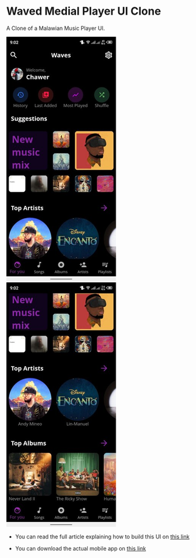 # Waved Medial Player UI Clone

A Clone of a Malawian Music Player UI.

![For You Screen](https://github.com/ChawerKamanga/waves_clone/blob/e7ac78d9c6db2c2b182648043744896673a6ba8c/assets/final.jpg)
![For You Screen scroll down](https://github.com/ChawerKamanga/waves_clone/blob/e7ac78d9c6db2c2b182648043744896673a6ba8c/assets/final_2.jpg)

- You can read the full article explaining how to build this UI on [this link](https://medium.com/@chawerkamanga/amazing-mobile-apps-that-were-built-by-malawians-and-their-ui-clones-in-flutter-waves-medial-c98e697585df) 

- You can download the actual mobile app on [this link](https://play.google.com/store/apps/details?id=code.name.viseriq.wavesplayer) 

